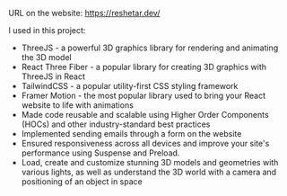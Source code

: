 URL on the website: https://reshetar.dev/

I used in this project:

- ThreeJS - a powerful 3D graphics library for rendering and animating the 3D model
- React Three Fiber - a popular library for creating 3D graphics with ThreeJS in React
- TailwindCSS - a popular utility-first CSS styling framework
- Framer Motion - the most popular library used to bring your React website to life with animations
- Made code reusable and scalable using Higher Order Components (HOCs) and other industry-standard best practices
- Implemented sending emails through a form on the website
- Ensured responsiveness across all devices and improve your site's performance using Suspense and Preload.
- Load, create and customize stunning 3D models and geometries with various lights, as well as understand the 3D world with a camera and positioning of an object in space
